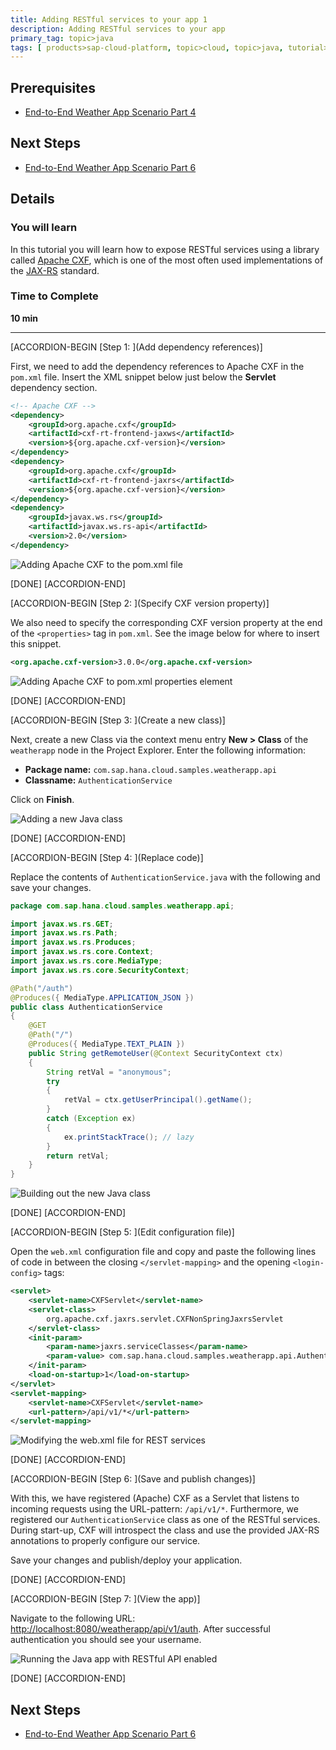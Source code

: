 ```yaml
---
title: Adding RESTful services to your app 1
description: Adding RESTful services to your app
primary_tag: topic>java
tags: [ products>sap-cloud-platform, topic>cloud, topic>java, tutorial>intermediate]
---
```


## Prerequisites  
- [End-to-End Weather App Scenario Part 4](http://www.sap.com/developer/tutorials/hcp-java-weatherapp-part4.html)

## Next Steps
- [End-to-End Weather App Scenario Part 6](http://www.sap.com/developer/tutorials/hcp-java-weatherapp-part6.html)

## Details
### You will learn  
In this tutorial you will learn how to expose RESTful services using a library called [Apache CXF](http://cxf.apache.org/), which is one of the most often used implementations of the [JAX-RS](https://jax-rs-spec.java.net/) standard.

### Time to Complete
**10 min**

---

[ACCORDION-BEGIN [Step 1: ](Add dependency references)]

First, we need to add the dependency references to Apache CXF in the `pom.xml` file. Insert the XML snippet below just below the **Servlet** dependency section.

```xml
<!-- Apache CXF -->
<dependency>
    <groupId>org.apache.cxf</groupId>
    <artifactId>cxf-rt-frontend-jaxws</artifactId>
    <version>${org.apache.cxf-version}</version>
</dependency>
<dependency>
    <groupId>org.apache.cxf</groupId>
    <artifactId>cxf-rt-frontend-jaxrs</artifactId>
    <version>${org.apache.cxf-version}</version>
</dependency>
<dependency>
    <groupId>javax.ws.rs</groupId>
    <artifactId>javax.ws.rs-api</artifactId>
    <version>2.0</version>
</dependency>
```

![Adding Apache CXF to the pom.xml file](https://raw.githubusercontent.com/SAPDocuments/Tutorials/master/tutorials/hcp-java-weatherapp-part5/e2e_05-1.png)

[DONE]
[ACCORDION-END]

[ACCORDION-BEGIN [Step 2: ](Specify CXF version property)]

We also need to specify the corresponding CXF version property at the end of the `<properties>` tag in `pom.xml`. See the image below for where to insert this snippet.

```xml
<org.apache.cxf-version>3.0.0</org.apache.cxf-version>
```

![Adding Apache CXF to pom.xml properties element](https://raw.githubusercontent.com/SAPDocuments/Tutorials/master/tutorials/hcp-java-weatherapp-part5/e2e_05-2.png)

[DONE]
[ACCORDION-END]

[ACCORDION-BEGIN [Step 3: ](Create a new class)]

Next, create a new Class via the context menu entry **New > Class** of the `weatherapp` node in the Project Explorer. Enter the following information:

- **Package name:** `com.sap.hana.cloud.samples.weatherapp.api`
- **Classname:** `AuthenticationService`

Click on **Finish**.

![Adding a new Java class](https://raw.githubusercontent.com/SAPDocuments/Tutorials/master/tutorials/hcp-java-weatherapp-part5/e2e_05-3.png)

[DONE]
[ACCORDION-END]

[ACCORDION-BEGIN [Step 4: ](Replace code)]

Replace the contents of `AuthenticationService.java` with the following and save your changes.

```java
package com.sap.hana.cloud.samples.weatherapp.api;

import javax.ws.rs.GET;
import javax.ws.rs.Path;
import javax.ws.rs.Produces;
import javax.ws.rs.core.Context;
import javax.ws.rs.core.MediaType;
import javax.ws.rs.core.SecurityContext;

@Path("/auth")
@Produces({ MediaType.APPLICATION_JSON })
public class AuthenticationService
{
	@GET
	@Path("/")
	@Produces({ MediaType.TEXT_PLAIN })
	public String getRemoteUser(@Context SecurityContext ctx)
	{
		String retVal = "anonymous";
		try
		{
			retVal = ctx.getUserPrincipal().getName();
		}
		catch (Exception ex)
		{
			ex.printStackTrace(); // lazy
		}
		return retVal;
	}
}
```

![Building out the new Java class](https://raw.githubusercontent.com/SAPDocuments/Tutorials/master/tutorials/hcp-java-weatherapp-part5/e2e_05-4.png)


[DONE]
[ACCORDION-END]

[ACCORDION-BEGIN [Step 5: ](Edit configuration file)]

Open the `web.xml` configuration file and copy and paste the following lines of code in between the closing `</servlet-mapping>` and the opening `<login-config>` tags:

```xml
<servlet>
	<servlet-name>CXFServlet</servlet-name>
	<servlet-class>
		org.apache.cxf.jaxrs.servlet.CXFNonSpringJaxrsServlet
	</servlet-class>
	<init-param>
		<param-name>jaxrs.serviceClasses</param-name>
		<param-value> com.sap.hana.cloud.samples.weatherapp.api.AuthenticationService</param-value>
	</init-param>
	<load-on-startup>1</load-on-startup>
</servlet>
<servlet-mapping>
	<servlet-name>CXFServlet</servlet-name>
	<url-pattern>/api/v1/*</url-pattern>
</servlet-mapping>
```

![Modifying the web.xml file for REST services](https://raw.githubusercontent.com/SAPDocuments/Tutorials/master/tutorials/hcp-java-weatherapp-part5/e2e_05-5.png)

[DONE]
[ACCORDION-END]

[ACCORDION-BEGIN [Step 6: ](Save and publish changes)]

With this, we have registered (Apache) CXF as a Servlet that listens to incoming requests using the URL-pattern: `/api/v1/*`. Furthermore, we registered our `AuthenticationService` class as one of the RESTful services. During start-up, CXF will introspect the class and use the provided JAX-RS annotations to properly configure our service.

Save your changes and publish/deploy your application.

[DONE]
[ACCORDION-END]

[ACCORDION-BEGIN [Step 7: ](View the app)]

Navigate to the following URL: <http://localhost:8080/weatherapp/api/v1/auth>. After successful authentication you should see your username.

![Running the Java app with RESTful API enabled](https://raw.githubusercontent.com/SAPDocuments/Tutorials/master/tutorials/hcp-java-weatherapp-part5/e2e_05-7.png)

[DONE]
[ACCORDION-END]




## Next Steps
- [End-to-End Weather App Scenario Part 6](http://www.sap.com/developer/tutorials/hcp-java-weatherapp-part6.html)
